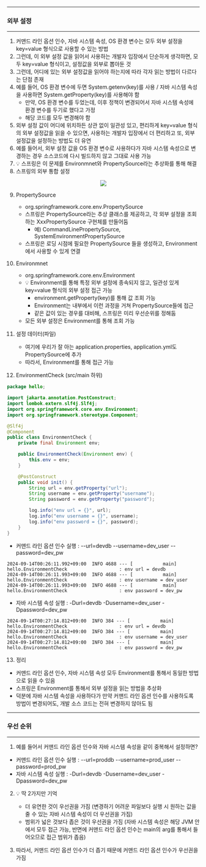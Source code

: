 -----
### 외부 설정
-----
1. 커맨드 라인 옵션 인수, 자바 시스템 속성, OS 환경 변수는 모두 외부 설정을 key=value 형식으로 사용할 수 있는 방법
2. 그런데, 이 외부 설정 값을 읽어서 사용하는 개발자 입장에서 단순하게 생각하면, 모두 key=value 형식이고, 설정값을 외부로 뽑아둔 것
3. 그런데, 어디에 있는 외부 설정값을 읽어야 하는지에 따라 각자 읽는 방법이 다르다는 단점 존재
4. 예를 들어, OS 환경 변수에 두면 System.getenv(key)를 사용 / 자바 시스템 속성을 사용하면 System.getProperty(key)를 사용해야 함
   - 만약, OS 환경 변수를 두었는데, 이후 정책이 변경되어서 자바 시스템 속성에 환경 변수를 두기로 했다고 가정
   - 해당 코드를 모두 변경해야 함
5. 외부 설정 값이 어디에 위치하든 상관 없이 일관성 있고, 편리하게 key=value 형식의 외부 설정값을 읽을 수 있으면, 사용하는 개발자 입장에서 더 편리하고 또, 외부 설정값을 설정하는 방법도 더 유연
6. 예를 들어서, 외부 설정 값을 OS 환경 변수로 사용하다가 자바 시스템 속성으로 변경하는 경우 소스코드에 다시 빌드하지 않고 그대로 사용 가능
7. 💡 스프링은 이 문제를 Environmnet와 PropertySource라는 추상화를 통해 해결
8. 스프링의 외부 통합 설정
<div align="center">
<img src="https://github.com/user-attachments/assets/ee7c3727-db61-462c-9e37-371efa299255">
</div>

9. PropertySource
    - org.springframework.core.env.PropertySource
    - 스프링은 PropertySource라는 추상 클래스를 제공하고, 각 외부 설정을 조회하는 XxxPropertySource 구현체를 만들어둠
      + 예) CommandLinePropertySource, SystemEnvironmentPropertySource
    - 스프링은 로딩 시점에 필요한 PropertySource 들을 생성하고, Environment에서 사용할 수 있게 연결

10. Environmnet
    - org.springframework.core.env.Environment
    - 💡 Environment를 통해 특정 외부 설정에 종속되지 않고, 일관성 있게 key=value 형식의 외부 설정 접근 가능
      + environment.getProperty(key)를 통해 값 조회 가능
      + Environment는 내부에서 이런 과정을 거쳐 PropertySource들에 접근
      + 같은 값이 있는 경우를 대비해, 스프링은 미리 우선순위를 정해둠
    - 모든 외부 설정은 Environment를 통해 조회 가능

11. 설정 데이터(파일)
    - 여기에 우리가 잘 아는 application.properties, application.yml도 PropertySource에 추가
    - 따라서, Environment를 통해 접근 가능

12. EnvironmentCheck (src/main 하위)
```java
package hello;

import jakarta.annotation.PostConstruct;
import lombok.extern.slf4j.Slf4j;
import org.springframework.core.env.Environment;
import org.springframework.stereotype.Component;

@Slf4j
@Component
public class EnvironmentCheck {
    private final Environment env;

    public EnvironmentCheck(Environment env) {
        this.env = env;
    }

    @PostConstruct
    public void init() {
        String url = env.getProperty("url");
        String username = env.getProperty("username");
        String password = env.getProperty("password");

        log.info("env url = {}", url);
        log.info("env username = {}", username);
        log.info("env password = {}", password);
    }
}
```
  - 커맨드 라인 옵션 인수 실행 : --url=devdb --username=dev_user --password=dev_pw
```
2024-09-14T00:26:11.992+09:00  INFO 4688 --- [           main] hello.EnvironmentCheck                   : env url = devdb
2024-09-14T00:26:11.993+09:00  INFO 4688 --- [           main] hello.EnvironmentCheck                   : env username = dev_user
2024-09-14T00:26:11.993+09:00  INFO 4688 --- [           main] hello.EnvironmentCheck                   : env password = dev_pw
```
  - 자바 시스템 속성 실행 : -Durl=devdb -Dusername=dev_user -Dpassword=dev_pw
```
2024-09-14T00:27:14.812+09:00  INFO 384 --- [           main] hello.EnvironmentCheck                   : env url = devdb
2024-09-14T00:27:14.812+09:00  INFO 384 --- [           main] hello.EnvironmentCheck                   : env username = dev_user
2024-09-14T00:27:14.812+09:00  INFO 384 --- [           main] hello.EnvironmentCheck                   : env password = dev_pw
```

13. 정리
  - 커맨드 라인 옵션 인수, 자바 시스템 속성 모두 Environment를 통해서 동일한 방법으로 읽을 수 있음
  - 스프링은 Environment를 통해서 외부 설정을 읽는 방법을 추상화
  - 덕분에 자바 시스템 속성을 사용하다가 만약 커맨드 라인 옵션 인수를 사용하도록 방법이 변경되어도, 개발 소스 코드는 전혀 변경하지 않아도 됨

-----
### 우선 순위
-----
1. 예를 들어서 커맨드 라인 옵션 인수와 자바 시스템 속성을 같이 중복해서 설정하면?
  - 커맨드 라인 옵션 인수 실행 : --url=proddb --username=prod_user --password=prod_pw
  - 자바 시스템 속성 실행 : -Durl=devdb -Dusername=dev_user -Dpassword=dev_pw

2. 💡 딱 2가지만 기억
   - 더 유연한 것이 우선권을 가짐 (변경하기 어려운 파일보다 실행 시 원하는 값을 줄 수 있는 자바 시스템 속성이 더 우선권을 가짐)
   - 범위가 넓은 것보다 좁은 것이 우선권을 가짐 (자바 시스템 속성은 해당 JVM 안에서 모두 접근 가능, 반면에 커맨드 라인 옵션 인수는 main의 arg를 통해서 들어오므로 접근 범위가 좁음)

3. 따라서, 커맨드 라인 옵션 인수가 더 좁기 때문에 커맨드 라인 옵션 인수가 우선권을 가짐
